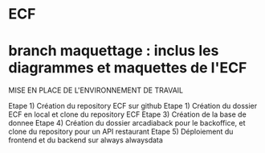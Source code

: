 # ECF
# branch maquettage : inclus les diagrammes et maquettes de l'ECF

MISE EN PLACE DE L'ENVIRONNEMENT DE TRAVAIL

Etape 1) Création du repository ECF sur github
Etape 1) Création du dossier ECF en local et clone du repository ECF
Etape 3) Création de la base de donnee
Etape 4) Création du dossier arcadiaback pour le backoffice, et clone du repository pour un API restaurant
Etape 5) Déploiement du frontend et du backend sur always alwaysdata



